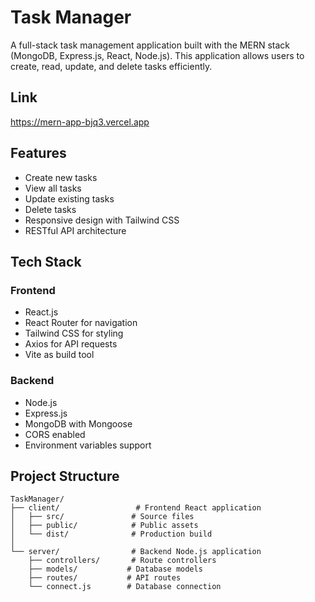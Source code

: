 # Task Manager

A full-stack task management application built with the MERN stack (MongoDB, Express.js, React, Node.js). This application allows users to create, read, update, and delete tasks efficiently.

## Link
https://mern-app-bjq3.vercel.app 

## Features

- Create new tasks
- View all tasks
- Update existing tasks
- Delete tasks
- Responsive design with Tailwind CSS
- RESTful API architecture

## Tech Stack

### Frontend
- React.js
- React Router for navigation
- Tailwind CSS for styling
- Axios for API requests
- Vite as build tool

### Backend
- Node.js
- Express.js
- MongoDB with Mongoose
- CORS enabled
- Environment variables support

## Project Structure

```
TaskManager/
├── client/                 # Frontend React application
│   ├── src/               # Source files
│   ├── public/            # Public assets
│   └── dist/              # Production build
│
└── server/                # Backend Node.js application
    ├── controllers/       # Route controllers
    ├── models/           # Database models
    ├── routes/           # API routes
    └── connect.js        # Database connection
```

